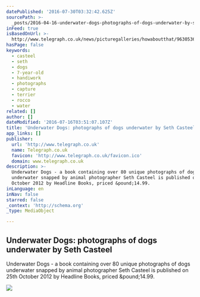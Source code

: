 ```yaml
---
datePublished: '2016-07-30T03:32:42.625Z'
sourcePath: >-
  _posts/2016-04-16-underwater-dogs-photographs-of-dogs-underwater-by-seth-cast.md
inFeed: true
isBasedOnUrl: >-
  http://www.telegraph.co.uk/news/picturegalleries/howaboutthat/9630536/Underwater-Dogs-photographs-of-dogs-underwater-by-Seth-Casteel.html
hasPage: false
keywords:
  - casteel
  - seth
  - dogs
  - 7-year-old
  - handiwork
  - photographs
  - capture
  - terrier
  - rocco
  - water
related: []
author: []
dateModified: '2016-07-16T03:51:07.107Z'
title: 'Underwater Dogs: photographs of dogs underwater by Seth Casteel'
app_links: []
publisher:
  url: 'http://www.telegraph.co.uk'
  name: Telegraph.co.uk
  favicon: 'http://www.telegraph.co.uk/favicon.ico'
  domain: www.telegraph.co.uk
description: >-
  Underwater Dogs - a book containing over 80 unique photographs of dogs
  underwater snapped by animal photographer Seth Casteel is published on 25th
  October 2012 by Headline Books, priced &pound;14.99.
inLanguage: en
inNav: false
starred: false
_context: 'http://schema.org'
_type: MediaObject

---
```

<article style=""><h1>Underwater Dogs: photographs of dogs underwater by Seth Casteel</h1><p>Underwater Dogs - a book containing over 80 unique photographs of dogs underwater snapped by animal photographer Seth Casteel is published on 25th October 2012 by Headline Books, priced &amp;pound;14.99.</p><img src="http://i.telegraph.co.uk/multimedia/archive/02377/ROCCO_BostonTerrie_2377718k.jpg" /></article>